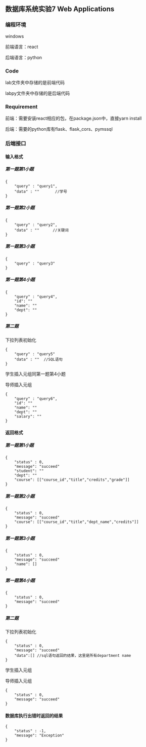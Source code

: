 ## 数据库系统实验7 Web Applications

### 编程环境

windows

前端语言：react

后端语言：python



### Code

lab文件夹中存储的是前端代码

labpy文件夹中存储的是后端代码



### Requirement

前端：需要安装react相应的包，在package.json中，直接yarn install

后端：需要的python库有flask、flask_cors、pymssql



### 后端接口

#### 输入格式

##### 第一题第1小题

```
{
    "query" : "query1",
    "data" : ""       //学号
}
```

##### 第一题第2小题

```
{
    "query" : "query2",
    "data" : ""      //关键词
}
```

##### 第一题第3小题

```
{
    "query" : "query3"
}
```

##### 第一题第4小题

```
{
    "query" : "query4",
    "id": ""
    "name": ""
    "dept": ""
}
```

##### 第二题

下拉列表初始化

```
{
    "query" : "query5"
    "data" : ""  //SQL语句
}
```

学生插入元组同第一题第4小题

导师插入元组

```
{
    "query" : "query6",
    "id": ""
    "name": ""
    "dept": ""
    "salary": ""
}
```

#### 返回格式

##### 第一题第1小题

```
{
    "status" : 0,
    "message": "succeed"
    "student": ""
    "dept": ""
    "course": [["course_id","title","credits","grade"]]
}
```



##### 第一题第2小题

```
{
    "status" : 0,
    "message": "succeed"
    "course": [["course_id","title","dept_name","credits"]]
}
```



##### 第一题第3小题

```
{
    "status" : 0,
    "message": "succeed"
    "name": []
}
```



##### 第一题第4小题

```
{
    "status" : 0,
    "message": "succeed"
}
```



##### 第二题

下拉列表初始化

```
{
    "status" : 0,
    "message": "succeed"
    "data":[] //sql语句返回的结果，这里是所有department name
}
```

学生插入元组

导师插入元组

```
{
    "status" : 0,
    "message": "succeed"
}
```

#### 数据库执行出错时返回的结果

```
{
    "status" : -1,
    "message": "Exception"
}
```

